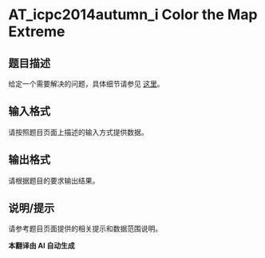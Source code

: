 # AT_icpc2014autumn_i Color the Map Extreme

## 题目描述

给定一个需要解决的问题，具体细节请参见 [这里](https://atcoder.jp/contests/jag2014autumn/tasks/icpc2014autumn_i)。

## 输入格式

请按照题目页面上描述的输入方式提供数据。

## 输出格式

请根据题目的要求输出结果。

## 说明/提示

请参考题目页面提供的相关提示和数据范围说明。

 **本翻译由 AI 自动生成**